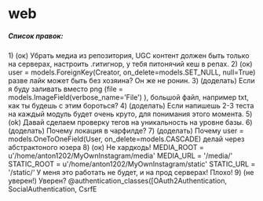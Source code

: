 # web

<h5>Список правок:</h5>
1) (ок) Убрать медиа из репозитория, UGC контент должен быть только на серверах, настроить .гитигнор, у тебя питонячий кеш в репах.
2) (ок) user = models.ForeignKey(Creator, on_delete=models.SET_NULL, null=True) разве лайк может быть без хозяина? Он же не ронин.
3) (доделать) Если я буду заливать вместо png (file = models.ImageField(verbose_name='File') ), большой файл, например txt, как ты будешь с этим бороться? 
4) (доделать) Если напишешь 2-3 теста на каждый модуль будет очень круто, для понимания этого момента.
5) (ok) Давай сделаем проверку тегов на уникальность на уровне базы.
6) (доделать) Почему локация в чарфилде?
7) (доделать) Почему user = models.OneToOneField(User, on_delete=models.CASCADE) делай через абстрактоного юзера
8) (ок) Не хардкодь! MEDIA_ROOT = u'/home/anton1202/MyOwnInstagram/media' MEDIA_URL = '/media/' STATIC_ROOT = u'/home/anton1202/MyOwnInstagram/static' STATIC_URL = '/static/‘ У меня это работать не будет, и на прод серверах! Плохо!
9) (не уверен!) Уверен? @authentication_classes([OAuth2Authentication, SocialAuthentication, CsrfE
